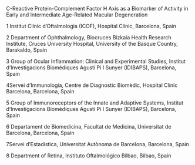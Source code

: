 C-Reactive Protein-Complement Factor H Axis as a Biomarker of Activity in Early and Intermediate Age-Related Macular Degeneration

1 Institut Clínic d’Oftalmologia (ICOF), Hospital Clínic, Barcelona, Spain

2 Department of Ophthalmology, Biocruces Bizkaia Health Research Institute, Cruces University Hospital, University of the Basque Country, Barakaldo, Spain

3 Group of Ocular Inflammation: Clinical and Experimental Studies, Institut d’Investigacions Biomèdiques Agustí Pi I Sunyer (IDIBAPS), Barcelona, Spain

4Servei d’Immunologia, Centre de Diagnostic Biomèdic, Hospital Clínic Barcelona, Barcelona, Spain

5 Group of Immunoreceptors of the Innate and Adaptive Systems, Institut d’Investigacions Biomèdiques Agustí Pi I Sunyer (IDIBAPS), Barcelona, Spain

6 Departament de Biomedicina, Facultat de Medicina, Universitat de Barcelona, Barcelona, Spain

7Servei d’Estadística, Universitat Autònoma de Barcelona, Barcelona, Spain

8 Department of Retina, Instituto Oftalmológico Bilbao, Bilbao, Spain
